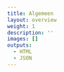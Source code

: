 ```yaml
---
title: Algemeen
layout: overview
weight: 1
description: ''
images: []
outputs:
  - HTML
  - JSON
---
```

